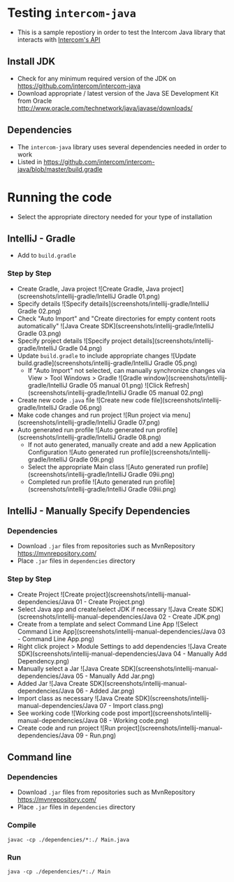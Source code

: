 # Testing `intercom-java`

- This is a sample repostiory in order to test the Intercom Java library that interacts with [Intercom's API](https://developers.intercom.io/reference)

## Install JDK
- Check for any minimum required version of the JDK on https://github.com/intercom/intercom-java
- Download appropriate / latest version of the Java SE Development Kit from Oracle http://www.oracle.com/technetwork/java/javase/downloads/

## Dependencies
- The `intercom-java` library uses several dependencies needed in order to work
- Listed in https://github.com/intercom/intercom-java/blob/master/build.gradle

# Running the code
- Select the appropriate directory needed for your type of installation

## IntelliJ - Gradle
- Add to `build.gradle`

### Step by Step
- Create Gradle, Java project
![Create Gradle, Java project](screenshots/intellij-gradle/IntelliJ Gradle 01.png)
- Specify details
![Specify details](screenshots/intellij-gradle/IntelliJ Gradle 02.png)
- Check "Auto Import" and "Create directories for empty content roots automatically"
![Java Create SDK](screenshots/intellij-gradle/IntelliJ Gradle 03.png)
- Specify project details
![Specify project details](screenshots/intellij-gradle/IntelliJ Gradle 04.png)
- Update `build.gradle` to include appropriate changes
![Update build.gradle](screenshots/intellij-gradle/IntelliJ Gradle 05.png)
   - If "Auto Import" not selected, can manually synchronize changes via View > Tool Windows > Gradle
![Gradle window](screenshots/intellij-gradle/IntelliJ Gradle 05 manual 01.png)
![Click Refresh](screenshots/intellij-gradle/IntelliJ Gradle 05 manual 02.png)
- Create new code `.java` file
![Create new code file](screenshots/intellij-gradle/IntelliJ Gradle 06.png)
- Make code changes and run project
![Run project via menu](screenshots/intellij-gradle/IntelliJ Gradle 07.png)
- Auto generated run profile
![Auto generated run profile](screenshots/intellij-gradle/IntelliJ Gradle 08.png)
   - If not auto generated, manually create and add a new Application Configuration
![Auto generated run profile](screenshots/intellij-gradle/IntelliJ Gradle 09i.png)
   - Select the appropriate Main class
![Auto generated run profile](screenshots/intellij-gradle/IntelliJ Gradle 09ii.png)
   - Completed run profile
![Auto generated run profile](screenshots/intellij-gradle/IntelliJ Gradle 09iii.png)

## IntelliJ - Manually Specify Dependencies

### Dependencies
- Download `.jar` files from repositories such as MvnRepository https://mvnrepository.com/
- Place `.jar` files in `dependencies` directory

### Step by Step
- Create Project
![Create project](screenshots/intellij-manual-dependencies/Java 01 - Create Project.png)
- Select Java app and create/select JDK if necessary
![Java Create SDK](screenshots/intellij-manual-dependencies/Java 02 - Create JDK.png)
- Create from a template and select Command Line App
![Select Command Line App](screenshots/intellij-manual-dependencies/Java 03 - Command Line App.png)
- Right click project > Module Settings to add dependencies
![Java Create SDK](screenshots/intellij-manual-dependencies/Java 04 - Manually Add Dependency.png)
- Manually select a Jar
![Java Create SDK](screenshots/intellij-manual-dependencies/Java 05 - Manually Add Jar.png)
- Added Jar
![Java Create SDK](screenshots/intellij-manual-dependencies/Java 06 - Added Jar.png)
- Import class as necessary
![Java Create SDK](screenshots/intellij-manual-dependencies/Java 07 - Import class.png)
- See working code
![Working code post import](screenshots/intellij-manual-dependencies/Java 08 - Working code.png)
- Create code and run project
![Run project](screenshots/intellij-manual-dependencies/Java 09 - Run.png)


## Command line

### Dependencies
- Download `.jar` files from repositories such as MvnRepository https://mvnrepository.com/
- Place `.jar` files in `dependencies` directory

### Compile
`javac -cp ./dependencies/*:./ Main.java`

### Run
`java -cp ./dependencies/*:./ Main`
